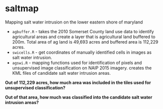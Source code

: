 # saltmap

Mapping salt water intrusion on the lower eastern shore of maryland

* `agbuffer.R` - takes the 2010 Somerset County land use data to identify agricultural areas and create a layer that is agricultural land buffered to 200m. Total area of ag land is 49,693 acres and buffered area is 112,229 acres.
* `swicells.R` - get coordinates of manually identified cells in images as salt water intrusion.
* `agswi.R` - mapping functions used for identification of pixels and unsupervised image classification on NAIP 2015 imagery. creates the KML files of candidate salt water intrusion areas.

__Out of 112,229 acres, how much area was included in the tiles used for unsupervised classification?__

__Out of that area, how much was classified into the candidate salt water intrusion areas?__



